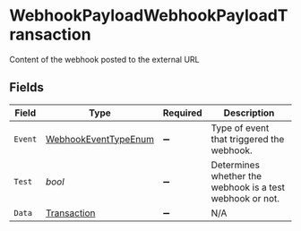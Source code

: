 # WebhookPayloadWebhookPayloadTransaction

Content of the webhook posted to the external URL


## Fields

| Field                                                                   | Type                                                                    | Required                                                                | Description                                                             |
| ----------------------------------------------------------------------- | ----------------------------------------------------------------------- | ----------------------------------------------------------------------- | ----------------------------------------------------------------------- |
| `Event`                                                                 | [WebhookEventTypeEnum](../../Models/Components/WebhookEventTypeEnum.md) | :heavy_minus_sign:                                                      | Type of event that triggered the webhook.                               |
| `Test`                                                                  | *bool*                                                                  | :heavy_minus_sign:                                                      | Determines whether the webhook is a test webhook or not.                |
| `Data`                                                                  | [Transaction](../../Models/Components/Transaction.md)                   | :heavy_minus_sign:                                                      | N/A                                                                     |